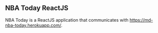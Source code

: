 ## NBA Today ReactJS

NBA Today is a ReactJS application that communicates with https://md-nba-today.herokuapp.com/.